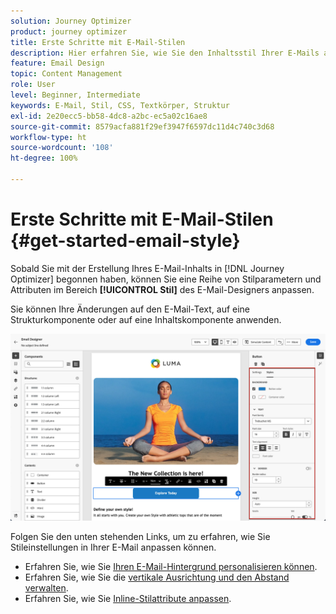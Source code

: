 ```yaml
---
solution: Journey Optimizer
product: journey optimizer
title: Erste Schritte mit E-Mail-Stilen
description: Hier erfahren Sie, wie Sie den Inhaltsstil Ihrer E-Mails anpassen können.
feature: Email Design
topic: Content Management
role: User
level: Beginner, Intermediate
keywords: E-Mail, Stil, CSS, Textkörper, Struktur
exl-id: 2e20ecc5-bb58-4dc8-a2bc-ec5a02c16ae8
source-git-commit: 8579acfa881f29ef3947f6597dc11d4c740c3d68
workflow-type: ht
source-wordcount: '108'
ht-degree: 100%

---
```


# Erste Schritte mit E-Mail-Stilen {#get-started-email-style}

Sobald Sie mit der Erstellung Ihres E-Mail-Inhalts in [!DNL Journey Optimizer] begonnen haben, können Sie eine Reihe von Stilparametern und Attributen im Bereich **[!UICONTROL Stil]** des E-Mail-Designers anpassen.

Sie können Ihre Änderungen auf den E-Mail-Text, auf eine Strukturkomponente oder auf eine Inhaltskomponente anwenden.

![](assets/email_designer_content_components_styles.png)

Folgen Sie den unten stehenden Links, um zu erfahren, wie Sie Stileinstellungen in Ihrer E-Mail anpassen können.

* Erfahren Sie, wie Sie [Ihren E-Mail-Hintergrund personalisieren können](backgrounds.md).
* Erfahren Sie, wie Sie die [vertikale Ausrichtung und den Abstand verwalten](alignment-and-padding.md).
* Erfahren Sie, wie Sie [Inline-Stilattribute anpassen](inline-styling.md).
